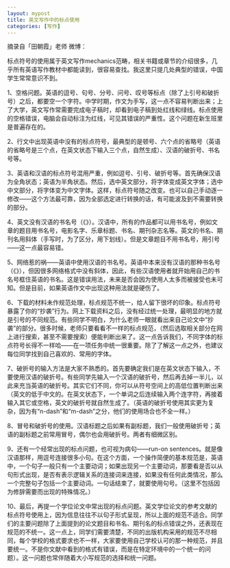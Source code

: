 ```yaml
---
layout: mypost
title: 英文写作中的标点使用
categories: [写作]
---
```


摘录自「田朝霞」老师 微博：

标点符号的使用属于英文写作mechanics范畴，相关书籍或章节的介绍很多，几乎所有英语写作教材中都能读到，很容易查找。我这里只提几处典型的错误，中国学生常常意识不到。

1、空格问题。英语的逗号、句号、分号、问号、叹号等标点（除了上引号和破折号）之后，都要空一个字符。中学时期，作文为手写，这一点不容易判断出来；上了大学，英文写作常需要完成电子稿时，却看到电子稿到处红线和绿线。标点使用的空格错误，电脑会自动标注为红线，可见其错误的严重性。这个问题在新生班里是普遍存在的。

2、行文中出现英语中没有的标点符号，最典型的是顿号、六个点的省略号（英语的省略号是三个点，在英文状态下输入三个点，自然生成）、汉语的破折号、书名号等。

3、英语和汉语的标点符号混用严重，例如逗号、引号、破折号等。首先确保汉语为全角状态；英语为半角状态。然后，选中英文部分，将字体变成英文字体；选中中文部分，将字体变为中文字体。这样，标点符号随之改变。也可以自己手动逐一修改——这个方法最可靠，因为全部选定进行转换的话，有可能波及到不需要转换的部分。

4、英文没有汉语的书名号（《》）。汉语中，所有的作品都可以用书名号，例如文章的题目用书名号，电影名字、乐章标题、书名、期刊杂志名等。英文的书名、期刊名用斜体（手写时，为了区分，用下划线）。但是文章题目不用书名号，用引号——这一点最容易错。

5、网络惹的祸——英语中使用汉语的书名号。英语中本来没有汉语的那种书名号（《》），但因很多网络格式中没有斜体，因此，有些汉语使用者就开始用自己的书名号框住英语的书名。这是错误用法，未来是否会因为使用人太多而被接受也未可知。但是目前，如果英语作文中出现这种用法就是硬伤了。

6、下载的材料未作规范处理，标点规范不统一，给人留下很坏的印象。标点符号暴露了你的“抄袭”行为。网上下载资料之后，没有经过统一处理，最明显的地方就是引号的不同规范。有些同学不明白，为什么老师一眼就看出来自己论文中“抄袭”的部分。很多时候，老师只要看看不一样的标点规范，（然后选取相关部分在网上进行搜索，甚至不需要搜索）便能判断出来了。这一点告诉我们，不同字体的标点符号长得不一样哈——在一项任务中统一很重要。除了了解这一点之外，也建议每位同学找到自己喜欢的、常用的字体。

7、破折号的输入方法是大家不熟悉的。首先要确定我们是在英文状态下输入，不要使用汉语的破折号。有些同学先输入一个汉语的破折号，然后再去掉一半儿，以此来充当英语的破折号。其实它们不同，你可以从符号空间上的高低位置判断出来（英文的低于中文的。在英文状态下，一个单词之后连续输入两个连字符，再接着输入其它或空格，英文的破折号就自然生成了。（英语的破折号使用其实更为复杂，因为有“n-dash”和“m-dash”之分，他们的使用场合也不全一样。）

8、冒号和破折号的使用。汉语标题之后如果有副标题，我们一般使用破折号；英语的副标题之前常用冒号，偶尔也会用破折号。两者有细微区别。

9、还有一个经常出现的标点问题，也可视为病句——run-on sentences。就是像汉语那样，用逗号连接很多小句。在这个方面，一个操作简便的基本规范是，英语中，一个句子一般只有一个主要动词；如果出现另一个主要动词，那要看是否以从句形式出现，是否有表示逻辑关系的连接词来连接，如果没有任何此类情况，那么一个完整句子包括一个主要动词。一句话结束了，就要使用句号。（这里不包括因为修辞需要而出现的特殊情况。）

10、最后，再提一个学位论文中常出现的标点问题。英文学位论文的参考文献的标点符号使用上，因为信息往往不以句子形式呈现，所以上面的规范不适合。同学们的主要问题除了上面提到的论文题目和书名、期刊名的标点错误之外，还表现在规范的不统一。这一点上，同学们需要清楚，不同的出版机构采用的规范不尽相同，每个学校的格式要求也不一样，大家要使用自己学校认可的那一种规范，并且要统一。不是你文献中看到的格式有错误，而是在特定环境中的一个统一的问题）。这一问题也常伴随着大小写规范的选择和统一问题。  

